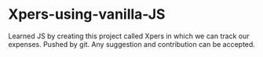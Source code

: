 # Xpers-using-vanilla-JS
Learned JS by creating this project called Xpers in which we can track our expenses.
Pushed by git.
Any suggestion and contribution can be accepted.
